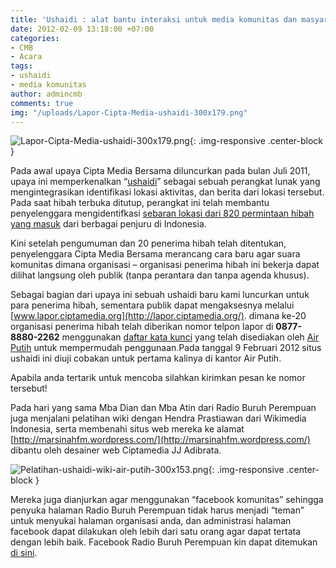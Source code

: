 ```yaml
---
title: 'Ushaidi : alat bantu interaksi untuk media komunitas dan masyarakat umum'
date: 2012-02-09 13:18:00 +07:00
categories:
- CMB
- Acara
tags:
- ushaidi
- media komunitas
author: admincmb
comments: true
img: "/uploads/Lapor-Cipta-Media-ushaidi-300x179.png"
---
```


![Lapor-Cipta-Media-ushaidi-300x179.png](/uploads/Lapor-Cipta-Media-ushaidi-300x179.png){: .img-responsive .center-block }

Pada awal upaya Cipta Media Bersama diluncurkan pada bulan Juli 2011, upaya ini memperkenalkan “[ushaidi](http://id.wikipedia.org/wiki/Ushaidi)” sebagai sebuah perangkat lunak yang mengintegrasikan identifikasi lokasi aktivitas, dan berita dari lokasi tersebut. Pada saat hibah terbuka ditutup, perangkat ini telah membantu penyelenggara mengidentifkasi [sebaran lokasi dari 820 permintaan hibah yang masuk](http://www.ciptamedia.org/2011/09/29/konferensi-pers-pengumuman-35-calon-penerima-hibah/) dari berbagai penjuru di Indonesia.

Kini setelah pengumuman dan 20 penerima hibah telah ditentukan, penyelenggara Cipta Media Bersama merancang cara baru agar suara komunitas dimana organisasi – organisasi penerima hibah ini bekerja dapat dilihat langsung oleh publik (tanpa perantara dan tanpa agenda khusus).

Sebagai bagian dari upaya ini sebuah ushaidi baru kami luncurkan untuk para penerima hibah, sementara publik dapat mengaksesnya melalui [www.lapor.ciptamedia.org](http://lapor.ciptamedia.org/). dimana ke-20 organisasi penerima hibah telah diberikan nomor telpon lapor di **0877-8880-2262** menggunakan [daftar kata kunci](http://www.ciptamedia.org/kata-kunci-organisasi-untuk-lapor-ciptamedia-org-melalui-sms/) yang telah disediakan oleh [Air Putih](http://www.airputih.or.id/) untuk mempermudah penggunaan.Pada tanggal 9 Februari 2012 situs ushaidi ini diuji cobakan untuk pertama kalinya di kantor Air Putih.

Apabila anda tertarik untuk mencoba silahkan kirimkan pesan ke nomor tersebut!

Pada hari yang sama Mba Dian dan Mba Atin dari Radio Buruh Perempuan juga menjalani pelatihan wiki dengan Hendra Prastiawan dari Wikimedia Indonesia, serta membenahi situs web mereka ke alamat [http://marsinahfm.wordpress.com/](http://marsinahfm.wordpress.com/) dibantu oleh desainer web Ciptamedia JJ Adibrata.

![Pelatihan-ushaidi-wiki-air-putih-300x153.png](/uploads/Pelatihan-ushaidi-wiki-air-putih-300x153.png){: .img-responsive .center-block }

Mereka juga dianjurkan agar menggunakan “facebook komunitas” sehingga penyuka halaman Radio Buruh Perempuan tidak harus menjadi “teman” untuk menyukai halaman organisasi anda, dan administrasi halaman facebook dapat dilakukan oleh lebih dari satu orang agar dapat tertata dengan lebih baik. Facebook Radio Buruh Perempuan kin dapat ditemukan [di sini](http://www.facebook.com/Radio-komunitas-marsinah-fm/368827486478900#!/pages/Radio-komunitas-marsinah-fm/368827486478900).